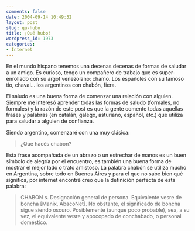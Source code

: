 ```yaml
---
comments: false
date: 2004-09-14 10:49:52
layout: post
slug: qu-hubo
title: ¡Qué hubo!
wordpress_id: 1973
categories:
- Internet
---
```


En el mundo hispano tenemos una decenas decenas de formas de saludar a un amigo. Es curioso, tengo un compañero de trabajo que es super-enrollado con su argot venezolano: chamo. Los españoles con su famoso tío, chaval… los argentinos con chabón, fiera.





El saludo es una buena forma de comenzar una relación con alguien. Siempre me interesó aprender todas las formas de saludo (formales, no formales) y la razón de este post es que la gente comente todas aquellas frases y palabras (en catalán, galego, asturiano, español, etc.) que utiliza para saludar a alguien de confianza.





Siendo argentino, comenzaré con una muy clásica:





> ¿Qué hacés chabon?





Esta frase acompañada de un abrazo o un estrechar de manos es un buen símbolo de alegría por el encuentro, es también una buena forma de mostrar el mejor lado o trato amistoso. La palabra chabón se utiliza mucho en Argentina, sobre todo en Buenos Aires y para el que no sabe bien qué significa, por internet encontré creo que la definición perfecta de esta palabra:





> CHABON s. Designación general de persona. Equivalente vesre de boncha [Manix, AbacoNet]. No obstante, el significado de boncha sigue siendo oscuro. Posiblemente (aunque poco probable), sea, a su vez, el equivalente vesre y apocopado de conchabado, o personal doméstico.




 
